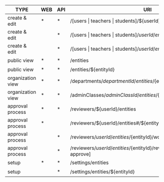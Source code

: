 |         TYPE      |WEB|API|URI|DESCRIPTION|
|------------------ |---|---|---|-----------|
| create & edit     | * | * | /\[users \| teachers \| students\]/${userId}/entities | 实体列表 |
| create & edit     |   | * | /\[users \| teachers \| students\]/${userId}/entities/${entityId} | 实体 |
| create & edit     |   | * | /\[users \| teachers \| students\]/${userId}/entities/${entityId}/checkers | 审批人 |
| public view       | * | * | /entities | 实体列表 |
| public view       | * | * | /entities/${entityId} | 实体 |
| organization view | * | * | /departments/${departmentId}/entities/${entityId} | 部门视图 |
| organization view | * | * | /adminClasses/${adminClassId}/entities/${entityId} | 班级视图 |
| approval process  | * | * | /reviewers/${userId}/entities | 审核列表 |
| approval process  | * |   | /reviewers/${userId}/entities#/${entityId}/workitems/${workitemId} | 待办项 |
| approval process  |   | * | /reviewers/${userId}/entities/${entityId}/workitems/${workitemId} | 数据 |
| approval process  |   | * | /reviewers/${userId}/entities/${entityId}/reviewers?type=\[check \| approve\] | 审核人 |
| setup             | * | * | /settings/entities | 实体列表 |
| setup             |   | * | /settings/entities/${entityId} | 实体 |